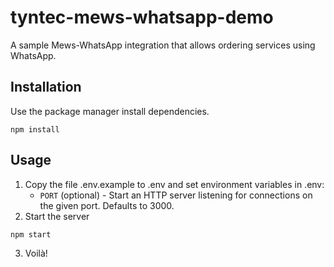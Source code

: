 # tyntec-mews-whatsapp-demo

A sample Mews-WhatsApp integration that allows ordering services using WhatsApp.

## Installation

Use the package manager install dependencies.

```
npm install
```

## Usage
1. Copy the file .env.example to .env and set environment variables in .env:
   * `PORT` (optional) - Start an HTTP server listening for connections on the given port. Defaults to 3000.
2. Start the server
```
npm start
```
3. Voilà!
